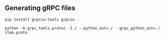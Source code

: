 ## Generating gRPC files
`pip install grpcio-tools grpcio`

`python -m grpc_tools.protoc -I./ --python_out=./ --grpc_python_out=./ item.proto`